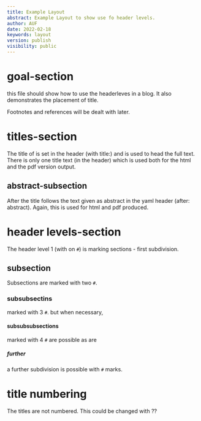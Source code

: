 ```yaml
---
title: Example Layout
abstract: Example Layout to show use fo header levels.
author: AUF
date: 2022-02-18
keywords: layout
version: publish
visibility: public
---
```


# goal-section
this file should show how to use the headerleves in a blog. It also demonstrates the placement of title. 

Footnotes and references will be dealt with later. 

# titles-section
The title of is set in the header (with title:) and is used to head the full text. There is only one title text (in the header) which is used both for the html and the pdf version output.

## abstract-subsection
After the title follows the text given as abstract in the yaml header (after: abstract). Again, this is used for html and pdf produced. 

# header levels-section
The header level 1 (with on `#`) is marking sections - first subdivision. 

## subsection
Subsections are marked with two `#`.

### subsubsectins 
marked with 3 `#`. but when necessary,

#### subsubsubsections 
marked with 4 `#` are possible as are 

##### further
a further subdivision is possible with `#` marks. 

# title numbering
The titles are not numbered. This could be changed with ??


<!-- ![Alt text](DSC08138.JPG) -->
<!-- the next works -->
<!-- ![Alt text](./resources/DSC08138.JPG) -->
<!-- ![Alt text](resources/DSC08138.JPG) -->

<!-- statt einer relativen `resources/DSC08138.JPG` referenz. Problem in latex.

die absolute "/home/frank/Workspace11/ssg/docs/site/dough/Blog/SubBlog/resources/DSC08138.JPG" funktioniert. 
der file ist "/home/frank/Workspace11/ssg/docs/site/baked/Blog/SubBlog" in warum die relative nicht?

  An example post sorted at last
  and an image -->